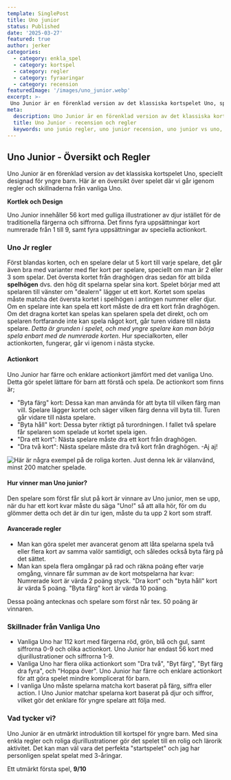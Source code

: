 ```yaml
---
template: SinglePost
title: Uno junior
status: Published
date: '2025-03-27'
featured: true
author: jerker
categories:
  - category: enkla_spel
  - category: kortspel
  - category: regler
  - category: fyraaringar
  - category: recension
featuredImage: '/images/uno_junior.webp'
excerpt: >-
 Uno Junior är en förenklad version av det klassiska kortspelet Uno, speciellt designad för yngre barn. Här är en översikt över spelet där vi går igenom regler och skillnaderna från vanliga Uno.
meta:
  description: Uno Junior är en förenklad version av det klassiska kortspelet Uno, speciellt designad för yngre barn. Här är en översikt över spelet där vi går igenom regler etc.
  title: Uno Junior - recension och regler
  keywords: uno junio regler, uno junior recension, uno junior vs uno, uno junior barn
---
```


## Uno Junior - Översikt och Regler

Uno Junior är en förenklad version av det klassiska kortspelet Uno, speciellt designad för yngre barn. Här är en översikt över spelet där vi går igenom regler och skillnaderna från vanliga Uno.

**Kortlek och Design**

Uno Junior innehåller 56 kort med gulliga illustrationer av djur istället för de traditionella färgerna och siffrorna. Det finns fyra uppsättningar kort numrerade från 1 till 9, samt fyra uppsättningar av speciella actionkort.

### Uno Jr regler

Först blandas korten, och en spelare delar ut 5 kort till varje spelare, det går även bra med varianter med fler kort per spelare, speciellt om man är 2 eller 3 som spelar. Det översta kortet från draghögen dras sedan för att bilda 
**spelhögen** dvs. den hög dit spelarna spelar sina kort. 
Spelet börjar med att spelaren till vänster om "dealern" lägger ut ett kort. Kortet som spelas måste matcha det översta kortet i spelhögen i antingen nummer eller djur. Om en spelare inte kan spela ett kort måste de dra ett kort från draghögen. Om det dragna kortet kan spelas kan spelaren spela det direkt, och om spelaren fortfarande inte kan spela något kort, går turen vidare till nästa spelare. *Detta är grunden i spelet, och med yngre spelare kan man börja spela enbart med de numrerade korten*.
Hur specialkorten, eller actionkorten, fungerar, går vi igenom i nästa stycke. 

#### Actionkort
Uno Junior har färre och enklare actionkort jämfört med det vanliga Uno. Detta gör spelet lättare för barn att förstå och spela. De actionkort som finns är;
- "Byta färg" kort: Dessa kan man använda för att byta till vilken färg man vill. Spelare lägger kortet och säger vilken färg denna vill byta till. Turen går vidare till nästa spelare.
- "Byta håll" kort: Dessa byter riktigt på turordningen. I fallet två spelare får spelaren som spelade ut kortet spela igen.
- "Dra ett kort": Nästa spelare måste dra ett kort från draghögen.
- "Dra två kort": Nästa spelare måste dra två kort från draghögen. -Aj aj!

![Här är några exempel på de roliga korten. Just denna lek är välanvänd, minst 200 matcher spelade.](/images/unojr_kort.webp)

#### Hur vinner man Uno junior?
Den spelare som först får slut på kort är vinnare av Uno junior, men se upp, när du har ett kort kvar måste du säga "Uno!" så att alla hör, för om du glömmer detta och det är din tur igen, måste du ta upp 2 kort som straff.

#### Avancerade regler
- Man kan göra spelet mer avancerat genom att låta spelarna spela två eller flera kort av samma valör samtidigt, och således också byta färg på det sättet.
- Man kan spela flera omgångar på rad och räkna poäng efter varje omgång, vinnare får summan av de kort motspelarna har kvar: 
Numrerade kort är värda 2 poäng styck.
"Dra kort" och "byta håll" kort är värda 5 poäng.
"Byta färg" kort är värda 10 poäng.

Dessa poäng antecknas och spelare som först når tex. 50 poäng är vinnaren. 

### Skillnader från Vanliga Uno

- Vanliga Uno har 112 kort med färgerna röd, grön, blå och gul, samt siffrorna 0-9 och olika actionkort. Uno Junior har endast 56 kort med djurillustrationer och siffrorna 1-9.
- Vanliga Uno har flera olika actionkort som "Dra två", "Byt färg", "Byt färg dra fyra", och "Hoppa över". Uno Junior har färre och enklare actionkort för att göra spelet mindre komplicerat för barn.
- I vanliga Uno måste spelarna matcha kort baserat på färg, siffra eller action. I Uno Junior matchar spelarna kort baserat på djur och siffror, vilket gör det enklare för yngre spelare att följa med.

### Vad tycker vi?

Uno Junior är en utmärkt introduktion till kortspel för yngre barn. Med sina enkla regler och roliga djurillustrationer gör det spelet till en rolig och lärorik aktivitet. Det kan man väl vara det perfekta "startspelet" och jag har personligen spelat spelat med 3-åringar.

Ett utmärkt första spel, **9/10**
